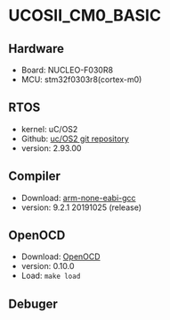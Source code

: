 # UCOSII_CM0_BASIC

## Hardware

* Board: NUCLEO-F030R8
* MCU: stm32f0303r8(cortex-m0)

## RTOS

* kernel: uC/OS2
* Github: [uc/OS2 git repository](https://github.com/weston-embedded/uC-OS2/tree/master)
* version: 2.93.00

## Compiler

* Download: [arm-none-eabi-gcc](https://developer.arm.com/tools-and-software/open-source-software/developer-tools/gnu-toolchain/gnu-rm/downloads/9-2019-q4-major)
* version: 9.2.1 20191025 (release)

## OpenOCD

* Download: [OpenOCD](https://github.com/xpack-dev-tools/openocd-xpack/releases)
* version: 0.10.0
* Load: ```make load```

## Debuger
